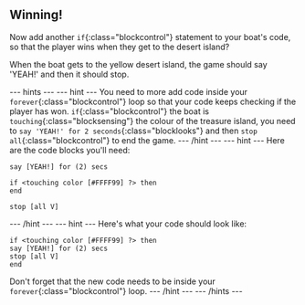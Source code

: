 ## Winning!

Now add another `if`{:class="blockcontrol"} statement to your boat's code, so that the player wins when they get to the desert island?

When the boat gets to the yellow desert island, the game should say 'YEAH!' and then it should stop. 

--- hints ---
--- hint ---
You need to more add code inside your `forever`{:class="blockcontrol"} loop so that your code keeps checking if the player has won. `if`{:class="blockcontrol"} the boat is `touching`{:class="blocksensing"} the colour of the treasure island, you need to `say 'YEAH!' for 2 seconds`{:class="blocklooks"} and then `stop all`{:class="blockcontrol"} to end the game. 
--- /hint ---
--- hint ---
Here are the code blocks you'll need:

```blocks
say [YEAH!] for (2) secs

if <touching color [#FFFF99] ?> then
end

stop [all V]

```
--- /hint ---
--- hint ---
Here's what your code should look like:
```blocks
if <touching color [#FFFF99] ?> then
say [YEAH!] for (2) secs
stop [all V]
end
```

Don't forget that the new code needs to be inside your `forever`{:class="blockcontrol"} loop. 
--- /hint ---
--- /hints ---

